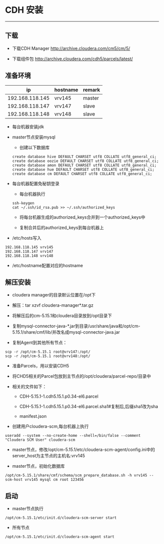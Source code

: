 # CDH 安装

---------

## 下载

- 下载CDH Manager
http://archive.cloudera.com/cm5/cm/5/

- 下载组件包
http://archive.cloudera.com/cdh5/parcels/latest/

## 准备环境

ip|hostname|remark
--|--|--
192.168.118.145|vrv145|master
192.168.118.147|vrv147|slave
192.168.118.148|vrv148|slave

- 每台机器安装jdk

- master节点安装mysql

  - 创建以下数据库

  ```
  create database hive DEFAULT CHARSET utf8 COLLATE utf8_general_ci;
  create database oozie DEFAULT CHARSET utf8 COLLATE utf8_general_ci; 
  create database amon DEFAULT CHARSET utf8 COLLATE utf8_general_ci;
  create database hue DEFAULT CHARSET utf8 COLLATE utf8_general_ci;
  create database cm DEFAULT CHARSET utf8 COLLATE utf8_general_ci;
  ```

- 每台机器配置免秘钥登录

  - 每台机器执行

  ```
  ssh-keygen
  cat ~/.ssh/id_rsa.pub >> ~/.ssh/authorized_keys
  ```

  - 将每台机器生成的authorized_keys合并到一个authorized_keys中

  - 复制合并后的authorized_keys到每台机器上
  
- /etc/hosts写入

```
192.168.118.145 vrv145
192.168.118.147 vrv147
192.168.118.148 vrv148
```

- /etc/hostname配置对应的hostname

## 解压安装

- cloudera manager的目录默认位置在/opt下

- 解压：tar xzvf cloudera-manager*.tar.gz

- 将解压后的cm-5.15.1和cloudera目录放到/opt目录下

- 复制mysql-connector-java-*.jar到目录/usr/share/java和/opt/cm-5.15.1/share/cmf/lib/并改名成mysql-connector-java.jar

- 复制Agent到其他所有节点：

```
scp -r /opt/cm-5.15.1 root@vrv147:/opt/
scp -r /opt/cm-5.15.1 root@vrv148:/opt/
```

- 准备Parcels，用以安装CDH5

- 将CHD5相关的Parcel包放到主节点的/opt/cloudera/parcel-repo/目录中

- 相关的文件如下：

  - CDH-5.15.1-1.cdh5.15.1.p0.34-el6.parcel

  - CDH-5.15.1-1.cdh5.15.1.p0.34-el6.parcel.sha1#复制后,后缀sha1改为sha
  
  - manifest.json

- 创建用户cloudera-scm,每台机器上执行

```
useradd --system --no-create-home --shell=/bin/false --comment "Cloudera SCM User" cloudera-scm
```

- master节点，修改/opt/cm-5.15.1/etc/cloudera-scm-agent/config.ini中的server_host为主节点的主机名:vrv145

- master节点，初始化数据库

```
/opt/cm-5.15.1/share/cmf/schema/scm_prepare_database.sh -h vrv145 --scm-host vrv145 mysql cm root 123456
```

## 启动

- master节点执行

```
/opt/cm-5.15.1/etc/init.d/cloudera-scm-server start
```

- 所有节点

```
/opt/cm-5.15.1/etc/init.d/cloudera-scm-agent start
```